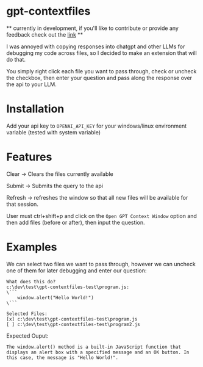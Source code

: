 # gpt-contextfiles

** currently in development, if you'll like to contribute or provide any feedback check out the [link](https://github.com/Iheuzio/gpt-contextfiles/issues) **

I was annoyed with copying responses into chatgpt and other LLMs for debugging my code across files, so I decided to make an extension that will do that.

You simply right click each file you want to pass through, check or uncheck the checkbox, then enter your question and pass along the response over the api to your LLM.

# Installation

Add your api key to `OPENAI_API_KEY` for your windows/linux environment variable (tested with system variable)

# Features

Clear -> Clears the files currently available

Submit -> Submits the query to the api

Refresh -> refreshes the window so that all new files will be available for that session.

User must ctrl+shift+p and click on the `Open GPT Context Window` option and then add files (before or after), then input the question. 

# Examples

We can select two files we want to pass through, however we can uncheck one of them for later debugging and enter our question:

```
What does this do?
c:\dev\test\gpt-contextfiles-test\program.js:
\```
	window.alert("Hello World!")
\```

Selected Files:
[x] c:\dev\test\gpt-contextfiles-test\program.js
[ ] c:\dev\test\gpt-contextfiles-test\program2.js
```

Expected Ouput:

```
The window.alert() method is a built-in JavaScript function that displays an alert box with a specified message and an OK button. In this case, the message is "Hello World!".
```
